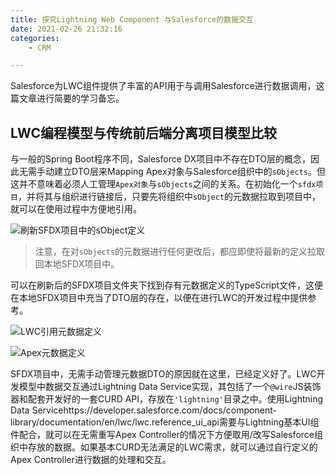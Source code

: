 ```yaml
---
title: 探究Lightning Web Component 与Salesforce的数据交互
date: 2021-02-26 21:32:16
categories:
    - CRM

---
```


Salesforce为LWC组件提供了丰富的API用于与调用Salesforce进行数据调用，这篇文章进行简要的学习备忘。

## LWC编程模型与传统前后端分离项目模型比较

与一般的Spring Boot程序不同，Salesforce DX项目中不存在DTO层的概念，因此无需手动建立DTO层来Mapping Apex对象与Salesforce组织中的`sObjects`。但这并不意味着必须人工管理`Apex对象`与`sObjects`之间的关系。在初始化一个`sfdx项目`，并将其与组织进行链接后，只要先将组织中`sObject`的元数据拉取到项目中，就可以在使用过程中方便地引用。

![刷新SFDX项目中的sObject定义](https://656e-env-iybewaod-1257393063.tcb.qcloud.la/image-20210226162841895.png)

> 注意，在对`sObjects`的元数据进行任何更改后，都应即使将最新的定义拉取回本地SFDX项目中。

可以在刷新后的SFDX项目文件夹下找到存有元数据定义的TypeScript文件，这便在本地SFDX项目中充当了DTO层的存在，以便在进行LWC的开发过程中提供参考。

![LWC引用元数据定义](https://656e-env-iybewaod-1257393063.tcb.qcloud.la/image-20210226163257172.png)

![Apex元数据定义](https://656e-env-iybewaod-1257393063.tcb.qcloud.la/image-20210226170332365.png)

SFDX项目中，无需手动管理元数据DTO的原因就在这里，已经定义好了。LWC开发模型中数据交互通过Lightning Data Service实现，其包括了一个`@wire`JS装饰器和配套开发好的一套CURD API，存放在`'lightning'`目录之中。使用Lightning Data Servicehttps://developer.salesforce.com/docs/component-library/documentation/en/lwc/lwc.reference_ui_api需要与Lightning基本UI组件配合，就可以在无需重写Apex Controller的情况下方便取用/改写Salesforce组织中存放的数据。如果基本CURD无法满足的LWC需求，就可以通过自行定义的Apex Controller进行数据的处理和交互。
